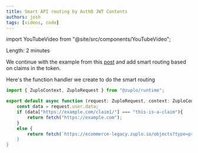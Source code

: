 ```yaml
---
title: Smart API routing by Auth0 JWT Contents
authors: josh
tags: [videos, code]
---
```


import YouTubeVideo from "@site/src/components/YouTubeVideo";

<YouTubeVideo url="https://www.youtube-nocookie.com/embed/XS-BMeGQPn8" />

Length: 2 minutes

We continue with the example from this [post](2022-03-16-jwt-authentication-with-auth0.md) and add smart routing based on claims in the token.

Here's the function handler we create to do the smart routing

```ts
import { ZuploContext, ZuploRequest } from "@zuplo/runtime";

export default async function (request: ZuploRequest, context: ZuploContext) {
    const data = request.user.data;
    if (data["https://example.com/claim1/"] === "this-is-a-claim"){
        return fetch("https://example.com");
    }
    else {
        return fetch(`https://ecommerce-legacy.zuplo.io/objects?type=products&id=${request.params.productId});
    }
}
```
